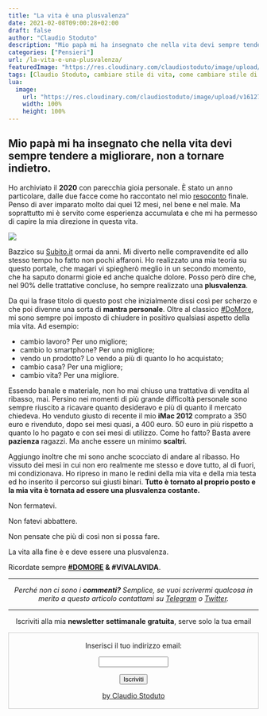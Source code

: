 ```yaml
---
title: "La vita è una plusvalenza"
date: 2021-02-08T09:00:28+02:00
draft: false
author: "Claudio Stoduto"
description: "Mio papà mi ha insegnato che nella vita devi sempre tendere a migliorare, non a tornare indietro."
categories: ["Pensieri"]
url: /la-vita-e-una-plusvalenza/
featuredImage: "https://res.cloudinary.com/claudiostoduto/image/upload/v1612771045/zxxjws18c6ziz1je5flv.jpg"
tags: [Claudio Stoduto, cambiare stile di vita, come cambiare stile di vita, innalzare stile di vita, metodo di vita]
lua:
  image:
    url: "https://res.cloudinary.com/claudiostoduto/image/upload/v1612771045/zxxjws18c6ziz1je5flv.jpg"
    width: 100%
    height: 100%
---
```

## Mio papà mi ha insegnato che nella vita devi sempre tendere a migliorare, non a tornare indietro.

Ho archiviato il **2020** con parecchia gioia personale. È stato un anno particolare, dalle due facce come ho raccontato nel mio [resoconto](https://claudiostoduto.com/ilmio2020/) finale. Penso di aver imparato molto dai quei 12 mesi, nel bene e nel male. Ma soprattutto mi è servito come esperienza accumulata e che mi ha permesso di capire la mia direzione in questa vita.

![](https://res.cloudinary.com/claudiostoduto/image/upload/v1612771045/zxxjws18c6ziz1je5flv.jpg)

Bazzico su [Subito.it](http://subito.it) ormai da anni. Mi diverto nelle compravendite ed allo stesso tempo ho fatto non pochi affaroni. Ho realizzato una mia teoria su questo portale, che magari vi spiegherò meglio in un secondo momento, che ha saputo donarmi gioie ed anche qualche dolore. Posso però dire che, nel 90% delle trattative concluse, ho sempre realizzato una **plusvalenza**.

Da qui la frase titolo di questo post che inizialmente dissi così per scherzo e che poi divenne una sorta di **mantra personale**. Oltre al classico [#DoMore](https://claudiostoduto.com/domore/), mi sono sempre poi imposto di chiudere in positivo qualsiasi aspetto della mia vita. Ad esempio:

- cambio lavoro? Per uno migliore;
- cambio lo smartphone? Per uno migliore;
- vendo un prodotto? Lo vendo a più di quanto lo ho acquistato;
- cambio casa? Per una migliore;
- cambio vita? Per una migliore.

Essendo banale e materiale, non ho mai chiuso una trattativa di vendita al ribasso, mai. Persino nei momenti di più grande difficoltà personale sono sempre riuscito a ricavare quanto desideravo e più di quanto il mercato chiedeva. Ho venduto giusto di recente il mio **iMac 2012** comprato a 350 euro e rivenduto, dopo sei mesi quasi, a 400 euro. 50 euro in più rispetto a quanto lo ho pagato e con sei mesi di utilizzo. Come ho fatto? Basta avere **pazienza** ragazzi. Ma anche essere un minimo **scaltri**.

Aggiungo inoltre che mi sono anche scocciato di andare al ribasso. Ho vissuto dei mesi in cui non ero realmente me stesso e dove tutto, al di fuori, mi condizionava. Ho ripreso in mano le redini della mia vita e della mia testa ed ho inserito il percorso sui giusti binari. **Tutto è tornato al proprio posto e la mia vita è tornata ad essere una plusvalenza costante.**

Non fermatevi. 

Non fatevi abbattere. 

Non pensate che più di così non si possa fare.

La vita alla fine è e deve essere una plusvalenza.

Ricordate sempre **[#DOMORE](https://claudiostoduto.com/domore/) & #VIVALAVIDA**.

<hr />
<p style="text-align: center;"><em>Perch&eacute; non ci sono i <strong>commenti?</strong> Semplice, se vuoi scrivermi qualcosa in merito a questo articolo contattami su&nbsp;<a href="Https://t.me/claudiostoduto">Telegram</a> o <a href="Http://www.twitter.com/claudiostoduto">Twitter</a>.</em></p>
<hr />
 
<p style="text-align: center;">Iscriviti alla mia <strong>newsletter</strong> <strong>settimanale</strong>&nbsp;<strong>gratuita</strong>, serve solo la tua email</p>

 <form style="border:1px solid #ccc;padding:3px;text-align:center;" action="https://tinyletter.com/claudiostoduto" method="post" target="popupwindow" onsubmit="window.open('https://tinyletter.com/claudiostoduto', 'popupwindow', 'scrollbars=yes,width=800,height=600');return true"><p><label for="tlemail">Inserisci il tuo indirizzo email:</label></p><p><input type="text" style="width:140px" name="email" id="tlemail" /></p><input type="hidden" value="1" name="embed"/><input type="submit" value="Iscriviti" /><p><a href="https://claudiostoduto.com" target="_blank">by Claudio Stoduto</a></p></form>